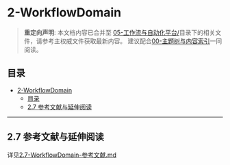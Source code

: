 # 2-WorkflowDomain

> **重定向声明**: 本文档内容已合并至 [05-工作流与自动化平台/](05-工作流与自动化平台/)目录下的相关文件，请参考主权威文件获取最新内容。
> 建议配合[00-主题树与内容索引](./00-主题树与内容索引.md)一同阅读。

## 目录

- [2-WorkflowDomain](#2-workflowdomain)
  - [目录](#目录)
  - [2.7 参考文献与延伸阅读](#27-参考文献与延伸阅读)

---

## 2.7 参考文献与延伸阅读

详见[2.7-WorkflowDomain-参考文献.md](./2.7-WorkflowDomain-参考文献.md)
